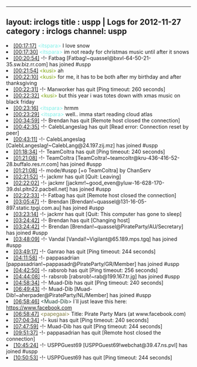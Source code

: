 
---
layout: irclogs
title : uspp | Logs for 2012-11-27
category : irclogs
channel: uspp
---
<li class="logitem"><a href="#00:17:17" name="00:17:17" class="time">[00:17:17]</a> <span class="person" style="color:#7deee6">&lt;itspara&gt;</span> I love snow </li>
<li class="logitem"><a href="#00:17:30" name="00:17:30" class="time">[00:17:30]</a> <span class="person" style="color:#7deee6">&lt;itspara&gt;</span> im not ready for christmas music until after it snows </li>
<li class="logitem"><a href="#00:20:54" name="00:20:54" class="time">[00:20:54]</a> -!- <span class="join">Fatbag</span> [Fatbag!~quassel@bxvl-64-50-21-35.sw.biz.rr.com] has joined #uspp </li>
<li class="logitem"><a href="#00:21:54" name="00:21:54" class="time">[00:21:54]</a> <span class="person" style="color:#7aa308">&lt;kusi&gt;</span> ah </li>
<li class="logitem"><a href="#00:22:10" name="00:22:10" class="time">[00:22:10]</a> <span class="person" style="color:#7aa308">&lt;kusi&gt;</span> for me, it has to be both after my birthday and after thanksgiving </li>
<li class="logitem"><a href="#00:22:31" name="00:22:31" class="time">[00:22:31]</a> -!- <span class="quit">Manworker</span> has quit [Ping timeout: 260 seconds] </li>
<li class="logitem"><a href="#00:22:32" name="00:22:32" class="time">[00:22:32]</a> <span class="person" style="color:#7aa308">&lt;kusi&gt;</span> but this year i was totes down with xmas music on black friday </li>
<li class="logitem"><a href="#00:23:16" name="00:23:16" class="time">[00:23:16]</a> <span class="person" style="color:#7deee6">&lt;itspara&gt;</span> hrmm </li>
<li class="logitem"><a href="#00:23:29" name="00:23:29" class="time">[00:23:29]</a> <span class="person" style="color:#7deee6">&lt;itspara&gt;</span> well.. imma start reading cloud atlas </li>
<li class="logitem"><a href="#00:34:59" name="00:34:59" class="time">[00:34:59]</a> -!- <span class="quit">Brendan</span> has quit [Remote host closed the connection] </li>
<li class="logitem"><a href="#00:42:35" name="00:42:35" class="time">[00:42:35]</a> -!- <span class="quit">CalebLangeslag</span> has quit [Read error: Connection reset by peer] </li>
<li class="logitem"><a href="#00:43:11" name="00:43:11" class="time">[00:43:11]</a> -!- <span class="join">CalebLangeslag</span> [CalebLangeslag!~CalebLang@24.197.zij.mz] has joined #uspp </li>
<li class="logitem"><a href="#01:18:34" name="01:18:34" class="time">[01:18:34]</a> -!- <span class="quit">TeamColtra</span> has quit [Ping timeout: 240 seconds] </li>
<li class="logitem"><a href="#01:21:08" name="01:21:08" class="time">[01:21:08]</a> -!- <span class="join">TeamColtra</span> [TeamColtra!~teamcoltr@kru-436-416-52-28.buffalo.res.rr.com] has joined #uspp </li>
<li class="logitem"><a href="#01:21:08" name="01:21:08" class="time">[01:21:08]</a> -!- mode/<span class="mode">#uspp</span> [+o TeamColtra] by ChanServ </li>
<li class="logitem"><a href="#02:21:52" name="02:21:52" class="time">[02:21:52]</a> -!- <span class="quit">jackmr</span> has quit [Quit: Leaving] </li>
<li class="logitem"><a href="#02:22:02" name="02:22:02" class="time">[02:22:02]</a> -!- <span class="join">jackmr</span> [jackmr!~good_even@yluw-16-628-170-39.dsl.pltn22.pacbell.net] has joined #uspp </li>
<li class="logitem"><a href="#02:22:33" name="02:22:33" class="time">[02:22:33]</a> -!- <span class="quit">Fatbag</span> has quit [Remote host closed the connection] </li>
<li class="logitem"><a href="#03:05:47" name="03:05:47" class="time">[03:05:47]</a> -!- <span class="join">Brendan</span> [Brendan!~quassel@131-16-05-897.static.tpgi.com.au] has joined #uspp </li>
<li class="logitem"><a href="#03:23:14" name="03:23:14" class="time">[03:23:14]</a> -!- <span class="quit">jackmr</span> has quit [Quit: This computer has gone to sleep] </li>
<li class="logitem"><a href="#03:24:42" name="03:24:42" class="time">[03:24:42]</a> -!- <span class="quit">Brendan</span> has quit [Changing host] </li>
<li class="logitem"><a href="#03:24:42" name="03:24:42" class="time">[03:24:42]</a> -!- <span class="join">Brendan</span> [Brendan!~quassel@PirateParty/AU/Secretary] has joined #uspp </li>
<li class="logitem"><a href="#03:48:09" name="03:48:09" class="time">[03:48:09]</a> -!- <span class="join">Vandal</span> [Vandal!~Vigilant@65.189.mps.tgq] has joined #uspp </li>
<li class="logitem"><a href="#03:49:17" name="03:49:17" class="time">[03:49:17]</a> -!- <span class="quit">Ganrao</span> has quit [Ping timeout: 244 seconds] </li>
<li class="logitem"><a href="#04:11:58" name="04:11:58" class="time">[04:11:58]</a> -!- <span class="join">pappasadrian</span> [pappasadrian!~pappasadr@PirateParty/GR/Member] has joined #uspp </li>
<li class="logitem"><a href="#04:42:50" name="04:42:50" class="time">[04:42:50]</a> -!- <span class="quit">rabsrob</span> has quit [Ping timeout: 256 seconds] </li>
<li class="logitem"><a href="#04:44:08" name="04:44:08" class="time">[04:44:08]</a> -!- <span class="join">rabsrob</span> [rabsrob!~rab@199.167.tr.jg] has joined #uspp </li>
<li class="logitem"><a href="#04:58:34" name="04:58:34" class="time">[04:58:34]</a> -!- <span class="quit">Muad-Dib</span> has quit [Ping timeout: 240 seconds] </li>
<li class="logitem"><a href="#06:49:43" name="06:49:43" class="time">[06:49:43]</a> -!- <span class="join">Muad-Dib</span> [Muad-Dib!~aherpader@PirateParty/NL/Member] has joined #uspp </li>
<li class="logitem"><a href="#06:58:46" name="06:58:46" class="time">[06:58:46]</a> <span class="person" style="color:#183c2f">&lt;Muad-Dib&gt;</span> I´ll just leave this here: <a href="https://www.facebook.com/ppmars" target="_blank">https://www.facebook.com</a> </li>
<li class="logitem"><a href="#06:58:47" name="06:58:47" class="time">[06:58:47]</a> <span class="person" style="color:#817e41">&lt;papegaai&gt;</span> Title: Pirate Party Mars (at www.facebook.com) </li>
<li class="logitem"><a href="#07:04:34" name="07:04:34" class="time">[07:04:34]</a> -!- <span class="quit">kusi</span> has quit [Ping timeout: 240 seconds] </li>
<li class="logitem"><a href="#07:47:59" name="07:47:59" class="time">[07:47:59]</a> -!- <span class="quit">Muad-Dib</span> has quit [Ping timeout: 244 seconds] </li>
<li class="logitem"><a href="#09:51:37" name="09:51:37" class="time">[09:51:37]</a> -!- <span class="quit">pappasadrian</span> has quit [Remote host closed the connection] </li>
<li class="logitem"><a href="#10:45:24" name="10:45:24" class="time">[10:45:24]</a> -!- <span class="join">USPPGuest69</span> [USPPGuest69!webchat@39.47.ns.pvl] has joined #uspp </li>
<li class="logitem"><a href="#10:50:53" name="10:50:53" class="time">[10:50:53]</a> -!- <span class="quit">USPPGuest69</span> has quit [Ping timeout: 244 seconds] </li>


